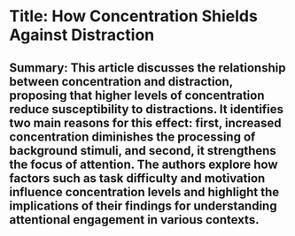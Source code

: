 # Title: How Concentration Shields Against Distraction

## Summary: This article discusses the relationship between concentration and distraction, proposing that higher levels of concentration reduce susceptibility to distractions. It identifies two main reasons for this effect: first, increased concentration diminishes the processing of background stimuli, and second, it strengthens the focus of attention. The authors explore how factors such as task difficulty and motivation influence concentration levels and highlight the implications of their findings for understanding attentional engagement in various contexts.